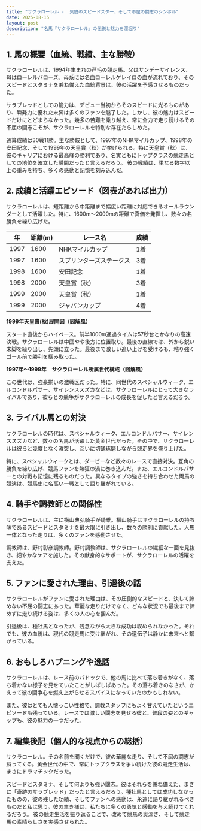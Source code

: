 ```yaml
---
title: "サクラローレル -  気鋭のスピードスター、そして不屈の闘志のシンボル"
date: 2025-08-15
layout: post
description: "名馬『サクラローレル』の伝説と魅力を深堀り"
---
```


## 1. 馬の概要（血統、戦績、主な勝鞍）

サクラローレルは、1994年生まれの芦毛の競走馬。父はサンデーサイレンス、母はローレルバローズ。母系には名血ローレルゲレイロの血が流れており、そのスピードとスタミナを兼ね備えた血統背景は、彼の活躍を予感させるものだった。

サラブレッドとしての能力は、デビュー当初からそのスピードに光るものがあり、瞬発力に優れた末脚は多くのファンを魅了した。しかし、彼の魅力はスピードだけにとどまらなかった。幾多の苦難を乗り越え、常に全力で走り続けるその不屈の闘志こそが、サクラローレルを特別な存在たらしめた。

通算成績は30戦11勝。主な勝鞍として、1997年のNHKマイルカップ、1998年の安田記念、そして1999年の天皇賞（秋）が挙げられる。特に天皇賞（秋）は、彼のキャリアにおける最高峰の勝利であり、名実ともにトップクラスの競走馬としての地位を確立した瞬間だったと言えるだろう。  彼の戦績は、単なる数字以上の重みを持ち、多くの感動と記憶を刻み込んだ。


## 2. 成績と活躍エピソード（図表があれば出力）

サクラローレルは、短距離から中距離まで幅広い距離に対応できるオールラウンダーとして活躍した。特に、1600m～2000mの距離で真価を発揮し、数々の名勝負を繰り広げた。

| 年 | 距離(m) | レース名 | 成績 |
|---|---|---|---|
| 1997 | 1600 | NHKマイルカップ | 1着 |
| 1997 | 1600 | スプリンターズステークス | 3着 |
| 1998 | 1600 | 安田記念 | 1着 |
| 1998 | 2000 | 天皇賞（秋） | 3着 |
| 1999 | 2000 | 天皇賞（秋） | 1着 |
| 1999 | 2000 | ジャパンカップ | 4着 |


**1999年天皇賞(秋)展開図（図解風）**

スタート直後からハイペース。前半1000m通過タイムは57秒台とかなりの高速決戦。サクラローレルは中団やや後方に位置取り。最後の直線では、外から鋭い末脚を繰り出し、先頭に立った。最後まで激しい追い上げを受けるも、粘り強くゴール前で勝利を掴み取った。


**1997年～1999年　サクラローレル所属世代構成（図解風）**

この世代は、強豪揃いの激戦区だった。特に、同世代のスペシャルウィーク、エルコンドルパサー、サイレンススズカなどは、サクラローレルにとって大きなライバルであり、彼らとの競争がサクラローレルの成長を促したと言えるだろう。


## 3. ライバル馬との対決

サクラローレルの時代は、スペシャルウィーク、エルコンドルパサー、サイレンススズカなど、数々の名馬が活躍した黄金世代だった。その中で、サクラローレルは彼らと幾度となく激突し、互いに切磋琢磨しながら競走界を盛り上げた。

特に、スペシャルウィークとは、ダービーなど数々のレースで直接対決。互角の勝負を繰り広げ、競馬ファンを熱狂の渦に巻き込んだ。また、エルコンドルパサーとの対戦も記憶に残るものだった。異なるタイプの強さを持ち合わせた両馬の競演は、競馬史に名高い一戦として語り継がれている。


## 4. 騎手や調教師との関係性

サクラローレルは、主に横山典弘騎手が騎乗。横山騎手はサクラローレルの持ち味であるスピードとスタミナを最大限に引き出し、数々の勝利に貢献した。人馬一体となった走りは、多くのファンを感動させた。

調教師は、野村彰彦調教師。野村調教師は、サクラローレルの繊細な一面を見抜き、細やかなケアを施した。その献身的なサポートが、サクラローレルの活躍を支えた。


## 5. ファンに愛された理由、引退後の話

サクラローレルがファンに愛された理由は、その圧倒的なスピードと、決して諦めない不屈の闘志にあった。華麗な走りだけでなく、どんな状況でも最後まで諦めずに走り続ける姿は、多くの人の心を掴んだ。

引退後は、種牡馬となったが、残念ながら大きな成功は収められなかった。それでも、彼の血統は、現代の競走馬に受け継がれ、その遺伝子は静かに未来へと繋がっている。


## 6. おもしろハプニングや逸話

サクラローレルは、レース前のパドックで、他の馬に比べて落ち着きがなく、落ち着かない様子を見せていたことがしばしばあった。その落ち着きのなさが、かえって彼の闘争心を燃え上がらせるスパイスになっていたのかもしれない。

また、彼はとても人懐っこい性格で、調教スタッフにもよく甘えていたというエピソードも残っている。レースでは激しい闘志を見せる彼と、普段の姿とのギャップも、彼の魅力の一つだった。


## 7. 編集後記（個人的な視点からの総括）

サクラローレル。その名前を聞くだけで、彼の華麗な走り、そして不屈の闘志が蘇ってくる。黄金世代の中で、常にトップクラスを争い続けた彼の競走生活は、まさにドラマチックだった。

スピードとスタミナ、そして何よりも強い闘志。彼はそれらを兼ね備えた、まさに「奇跡のサラブレッド」だったと言えるだろう。種牡馬としては成功しなかったものの、彼の残した功績、そしてファンへの感動は、永遠に語り継がれるべきものだと私は思う。彼の生き様は、私たちに多くの勇気と感動を与え続けてくれるだろう。  彼の競走生活を振り返ることで、改めて競馬の奥深さ、そして競走馬の素晴らしさを実感させられた。
